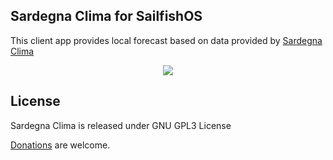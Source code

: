 
Sardegna Clima for SailfishOS
-----
This client app provides local forecast based on data provided by [Sardegna Clima](http://www.sardegna-clima.it)

<p align="center">
<img src="https://github.com/Dax89/harbour-sardegnaclima/blob/master/harbour-sardegnaclima/artwork/cover.png">
</p>

License
-----
Sardegna Clima is released under GNU GPL3 License

[Donations](https://www.paypal.com/cgi-bin/webscr?cmd=_donations&business=SQFHRE6MHAPUC&lc=GB&item_name=Donazione%20per%20sviluppo%20Sardegna%20Clima&currency_code=EUR&bn=PP%2dDonationsBF%3abtn_donate_SM%2egif%3aNonHosted) are welcome.
